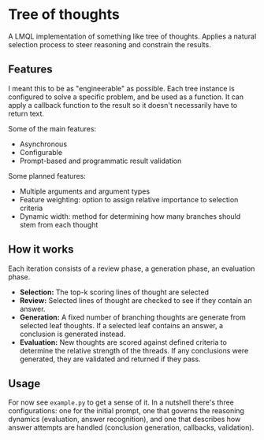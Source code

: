 # Tree of thoughts
A LMQL implementation of something like tree of thoughts. Applies a natural selection process to steer reasoning and constrain the results.

## Features
I meant this to be as "engineerable" as possible. Each tree instance is configured to solve a specific problem, and be used as a function. It can apply a callback function to the result so it doesn't necessarily have to return text.

Some of the main features:
- Asynchronous
- Configurable
- Prompt-based and programmatic result validation

Some planned features:
- Multiple arguments and argument types
- Feature weighting: option to assign relative importance to selection criteria
- Dynamic width: method for determining how many branches should stem from each thought

## How it works
Each iteration consists of a review phase, a generation phase, an evaluation phase.
- **Selection:** The top-k scoring lines of thought are selected
- **Review:** Selected lines of thought are checked to see if they contain an answer.
- **Generation:**  A fixed number of branching thoughts are generate from selected leaf thoughts. If a selected leaf contains an answer, a conclusion is generated instead.
- **Evaluation:** New thoughts are scored against defined criteria to determine the relative strength of the threads. If any conclusions were generated, they are validated and returned if they pass. 

## Usage
For now see `example.py` to get a sense of it. In a nutshell there's three configurations: one for the initial prompt, one that governs the reasoning dynamics (evaluation, answer recognition), and one that describes how answer attempts are handled (conclusion generation, callbacks, validation).

